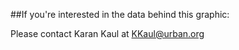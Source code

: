 ##If you're interested in the data behind this graphic:

Please contact Karan Kaul at [KKaul@urban.org](mailto:KKaul@urban.org)
